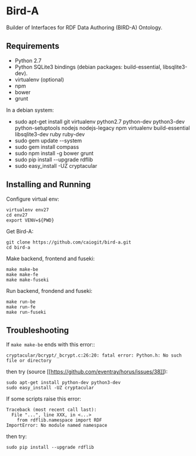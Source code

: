 # Bird-A


Builder of Interfaces for RDF Data Authoring (BIRD-A) Ontology.

## Requirements


- Python 2.7
- Python SQLite3 bindings (debian packages: build-essential, libsqlite3-dev).
- virtualenv (optional)
- npm
- bower
- grunt

In a debian system:

- sudo apt-get install git virtualenv python2.7 python-dev python3-dev python-setuptools nodejs nodejs-legacy npm virtualenv build-essential libsqlite3-dev ruby ruby-dev
- sudo gem update --system
- sudo gem install compass
- sudo npm install -g bower grunt
- sudo pip install --upgrade rdflib
- sudo easy_install -UZ cryptacular

## Installing and Running

Configure virtual env:

	virtualenv env27
	cd env27
	export VENV=${PWD}

Get Bird-A:

	git clone https://github.com/caiogit/bird-a.git
	cd bird-a

Make backend, frontend and fuseki:

	make make-be
	make make-fe
	make make-fuseki

Run backend, frondend and fuseki:

	make run-be
	make run-fe
	make run-fuseki

## Troubleshooting

If `make make-be` ends with this error::

	cryptacular/bcrypt/_bcrypt.c:26:20: fatal error: Python.h: No such file or directory

then try (source [[https://github.com/eventray/horus/issues/38]]):

	sudo apt-get install python-dev python3-dev
	sudo easy_install -UZ cryptacular


If some scripts raise this error:

	Traceback (most recent call last):
	  File "...", line XXX, in <...>
		from rdflib.namespace import RDF
	ImportError: No module named namespace

then try:

	sudo pip install --upgrade rdflib
